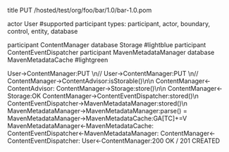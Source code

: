 title PUT /hosted/test/org/foo/bar/1.0/bar-1.0.pom

actor User
#supported participant types: participant, actor, boundary, control, entity, database

participant ContentManager
database Storage #lightblue
participant ContentEventDispatcher
participant MavenMetadataManager
database MavenMetadataCache #lightgreen

User->ContentManager:PUT \n<type>/<name>/<path>
User->ContentManager:PUT \n<type>/<name>/<path>
ContentManager->ContentAdvisor:isStorable()\n<repo>\n<path>
ContentManager<-ContentAdvisor:<false>
ContentManager->Storage:store()\n<repo>\n<path>
ContentManager<-Storage:OK
ContentManager->ContentEventDispatcher:stored()\n<evt>
ContentEventDispatcher->MavenMetadataManager:stored()\n<evt>
MavenMetadataManager->MavenMetadataManager:parse() <path> = <ArtifactRef>
MavenMetadataManager->MavenMetadataCache:GA[TC]+=V
MavenMetadataManager<-MavenMetadataCache:<void>
ContentEventDispatcher<-MavenMetadataManager:<void>
ContentManager<-ContentEventDispatcher:<void>
User<-ContentManager:200 OK / 201 CREATED

